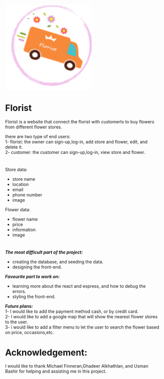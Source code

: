 <!-- [![General Assembly Logo](https://camo.githubusercontent.com/1a91b05b8f4d44b5bbfb83abac2b0996d8e26c92/687474703a2f2f692e696d6775722e636f6d2f6b6538555354712e706e67)](https://generalassemb.ly/education/web-development-immersive)

# React Template

A template for starting projects with `react`. Includes authentication.

## Dependencies

Install with `npm install`.

-

## Installation

### Download Template:

1.  [Download](../../archive/master.zip) this template.
1.  Unzip and rename the template directory (`unzip ~/Downloads/react-template-master.zip`)
1.  Move into the new project and `git init`.

### Customize Template:

1.  Empty [`README.md`](README.md) and fill with your own content.

### Setup Environment:

1.  Install dependencies with `npm install`.
1.  `git add` and `git commit` your changes.

### Run your server!

1. Run the API server with `npm start`.

## Structure

User authentication is built-in.

## Tasks

Developers should run these often!

- `npm start`
- `npm run deploy`

### Authentication

## [License](LICENSE)

1.  All content is licensed under a CC­BY­NC­SA 4.0 license.
1.  All software code is licensed under GNU GPLv3. For commercial use or
    alternative licensing, please contact legal@ga.co. -->
![GitHub Logo](src/image/florist١٢.png) 
# Florist

Florist is a website that connect the florist with customerts to buy flowers from different flower stores.</br>

there are two type of end users:</br>
1- florist: the owner can sign-up,log-in, add store and flower, edit, and delete it.</br>
2- customer: the customer can sign-up,log-in, view store and flower.</br>


#

Store data:

- store name
- location
- email 
- phone number
- image

Flower data:

- flower name
- price
- information 
- image
#

***The most difficult part of the project:***

- creating the database, and seeding the data.
- designing the front-end.

***Favourite part to work on:***
- learning more about the react and express, and how to debug the errors.
- styling the front-end.

***Future plans:***</br>
1- I would like to add the payment method cash, or by credit card.</br>
2- I would like to add a google map that will show the nearest flower stores to the user.</br>
3- i would like to add a filter menu to let the user to search the flower based on price, occasions,etc.</br>

# Acknowledgement:
I would like to thank Michael Finneran,Ghadeer Alkhathlan, and Usman Bashir for helping and assisting me in this project.